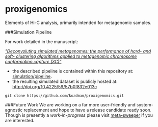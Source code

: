 proxigenomics
=============

Elements of Hi-C analysis, primarily intended for metagenomic samples.

###Simulation Pipeline

For work detailed in the manuscript:

[_"Deconvoluting simulated metagenomes: the performance of hard- and soft- clustering algorithms applied to metagenomic chromosome conformation capture (3C)"_](https://doi.org/10.7287/peerj.preprints.1974v2)

- the described pipeline is contained within this repository at: [simulation/pipeline](simulation/pipeline).
- the resulting simulated dataset is publicly hosted at: http://doi.org/10.4225/59/57b0f832e013c

```
git clone https://github.com/koadman/proxigenomics.git
```

###Future Work
We are working on a far more user-friendly and system-agnostic replacement and hope to have a release candidate ready soon. Though is presently a *work-in-progress* please visit [meta-sweeper](https://github.com/cerebis/meta-sweeper) if you are interested.
